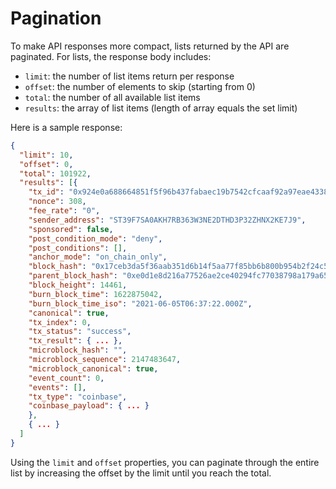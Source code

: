 # Pagination

To make API responses more compact, lists returned by the API are paginated. For lists, the response body includes:

- `limit`: the number of list items return per response
- `offset`: the number of elements to skip (starting from 0)
- `total`: the number of all available list items
- `results`: the array of list items (length of array equals the set limit)

Here is a sample response:

```json
{
  "limit": 10,
  "offset": 0,
  "total": 101922,
  "results": [{
    "tx_id": "0x924e0a688664851f5f96b437fabaec19b7542cfcaaf92a97eae43384cacd83d0",
    "nonce": 308,
    "fee_rate": "0",
    "sender_address": "ST39F7SA0AKH7RB363W3NE2DTHD3P32ZHNX2KE7J9",
    "sponsored": false,
    "post_condition_mode": "deny",
    "post_conditions": [],
    "anchor_mode": "on_chain_only",
    "block_hash": "0x17ceb3da5f36aab351d6b14f5aa77f85bb6b800b954b2f24c564579f80116d99",
    "parent_block_hash": "0xe0d1e8d216a77526ae2ce40294fc77038798a179a6532bb8980d3c2183f58de6",
    "block_height": 14461,
    "burn_block_time": 1622875042,
    "burn_block_time_iso": "2021-06-05T06:37:22.000Z",
    "canonical": true,
    "tx_index": 0,
    "tx_status": "success",
    "tx_result": { ... },
    "microblock_hash": "",
    "microblock_sequence": 2147483647,
    "microblock_canonical": true,
    "event_count": 0,
    "events": [],
    "tx_type": "coinbase",
    "coinbase_payload": { ... }
    },
    { ... }
  ]
}
```

Using the `limit` and `offset` properties, you can paginate through the entire list by increasing the offset by the limit until you reach the total.
